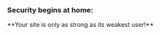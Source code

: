 ###  Security begins at home:

<div class="center">
  **Your site is only as strong as its weakest user!**
</div>